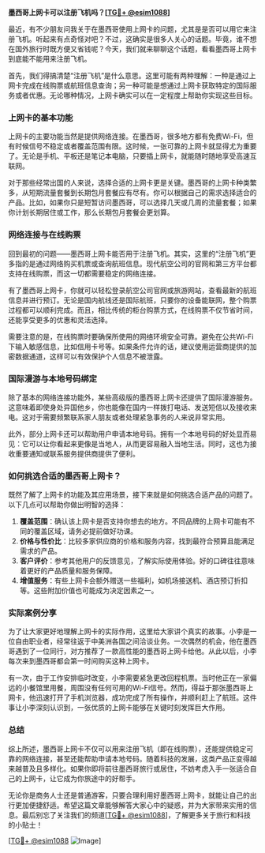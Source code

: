 **墨西哥上网卡可以注册飞机吗？[[TG💪+ @esim1088](https://t.me/s/esim1088)]**

最近，有不少朋友问我关于在墨西哥使用上网卡的问题，尤其是是否可以用它来注册飞机。听起来有点奇怪对吧？不过，这确实是很多人关心的话题。毕竟，谁不想在国外旅行时既方便又省钱呢？今天，我们就来聊聊这个话题，看看墨西哥上网卡到底能不能用来注册飞机。

首先，我们得搞清楚“注册飞机”是什么意思。这里可能有两种理解：一种是通过上网卡完成在线购票或航班信息查询；另一种可能是想通过上网卡获取特定的国际服务或者优惠。无论哪种情况，上网卡确实可以在一定程度上帮助你实现这些目标。

### 上网卡的基本功能

上网卡的主要功能当然是提供网络连接。在墨西哥，很多地方都有免费Wi-Fi，但有时候信号不稳定或者覆盖范围有限。这时候，一张可靠的上网卡就显得尤为重要了。无论是手机、平板还是笔记本电脑，只要插上网卡，就能随时随地享受高速互联网。

对于那些经常出国的人来说，选择合适的上网卡更是关键。墨西哥的上网卡种类繁多，从短期流量套餐到长期包月套餐应有尽有。你可以根据自己的需求选择适合的产品。比如，如果你只是短暂访问墨西哥，可以选择几天或几周的流量套餐；如果你计划长期居住或工作，那么长期包月套餐会更划算。

### 网络连接与在线购票

回到最初的问题——墨西哥上网卡能否用于注册飞机。其实，这里的“注册飞机”更多指的是通过网络购买机票或查询航班信息。现代航空公司的官网和第三方平台都支持在线购票，而这一切都需要稳定的网络连接。

有了墨西哥上网卡，你就可以轻松登录航空公司官网或旅游网站，查看最新的航班信息并进行预订。无论是国内航线还是国际航班，只要你的设备能联网，整个购票过程都可以顺利完成。而且，相比传统的柜台购票方式，在线购票不仅节省时间，还能享受更多的优惠和灵活选择。

需要注意的是，在线购票时要确保所使用的网络环境安全可靠。避免在公共Wi-Fi下输入敏感信息，比如信用卡号等。如果条件允许的话，建议使用运营商提供的加密数据通道，这样可以有效保护个人信息不被泄露。

### 国际漫游与本地号码绑定

除了基本的网络连接功能外，某些高级版的墨西哥上网卡还提供了国际漫游服务。这意味着即使身处异国他乡，你也能像在国内一样拨打电话、发送短信以及接收来电。这对于需要频繁联系家人朋友或者处理紧急事务的人来说非常实用。

此外，部分上网卡还可以帮助用户申请本地号码。拥有一个本地号码的好处显而易见：它可以让你看起来更像是当地人，从而更容易融入当地生活。同时，这也为接收重要通知或联系服务提供商提供了便利。

### 如何挑选合适的墨西哥上网卡？

既然了解了上网卡的功能及其应用场景，接下来就是如何挑选合适产品的问题了。以下几点可以帮助你做出明智的选择：

1. **覆盖范围**：确认该上网卡是否支持你想去的地方。不同品牌的上网卡可能有不同的覆盖区域，请务必提前做好功课。
2. **价格与性价比**：比较多家供应商的价格和服务内容，找到最符合预算且能满足需求的产品。
3. **客户评价**：参考其他用户的反馈意见，了解实际使用体验。好的口碑往往意味着更好的产品质量和服务保障。
4. **增值服务**：有些上网卡会额外赠送一些福利，如机场接送机、酒店预订折扣等。这些附加价值也可能成为决定因素之一。

### 实际案例分享

为了让大家更好地理解上网卡的实际作用，这里给大家讲个真实的故事。小李是一位自由职业者，经常往返于中美洲各国之间洽谈业务。一次偶然的机会，他在墨西哥遇到了一位同行，对方推荐了一款高性能的墨西哥上网卡给他。从此以后，小李每次来到墨西哥都会第一时间购买这种上网卡。

有一次，由于工作安排临时改变，小李需要紧急更改回程机票。当时他正在一家偏远的小餐馆里用餐，周围没有任何可用的Wi-Fi信号。然而，得益于那张墨西哥上网卡，他迅速打开了手机浏览器，成功完成了所有操作，并顺利赶上了航班。这件事让小李深刻认识到，一张优质的上网卡能够在关键时刻发挥巨大作用。

### 总结

综上所述，墨西哥上网卡不仅可以用来注册飞机（即在线购票），还能提供稳定可靠的网络连接，甚至还能帮助申请本地号码。随着科技的发展，这类产品正变得越来越普及且多样化。如果你即将前往墨西哥旅行或居住，不妨考虑入手一张适合自己的上网卡，让它成为你旅途中的好帮手。

无论你是商务人士还是普通游客，只要合理利用好墨西哥上网卡，就能让自己的出行更加便捷舒适。希望这篇文章能够解答大家心中的疑惑，并为大家带来实用的信息。最后别忘了关注我们的频道[[TG💪+ @esim1088](https://t.me/s/esim1088)]，了解更多关于旅行和科技的小贴士！

[[TG💪+ @esim1088](https://t.me/s/esim1088) ![Image](https://i.postimg.cc/4NQfJmqS/Snipaste-2025-05-13-00-14-12.png)]